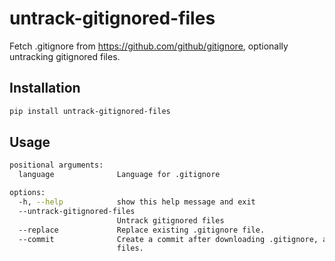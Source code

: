 # untrack-gitignored-files
Fetch .gitignore from https://github.com/github/gitignore, optionally untracking gitignored files.

## Installation

```bash
pip install untrack-gitignored-files
```

## Usage

```bash
positional arguments:
  language              Language for .gitignore

options:
  -h, --help            show this help message and exit
  --untrack-gitignored-files
                        Untrack gitignored files
  --replace             Replace existing .gitignore file.
  --commit              Create a commit after downloading .gitignore, and after untracking
                        files.
```

